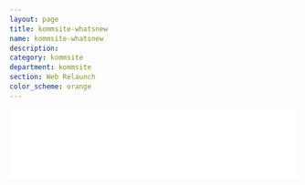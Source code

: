 ```yaml
---
layout: page
title: kommsite-whatsnew
name: kommsite-whatsnew
description: 
category: kommsite
department: kommsite
section: Web Relaunch
color_scheme: orange
---
```


<img src="/media/kommsite/feature_cloud.png" />
